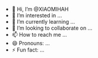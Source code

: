 - 👋 Hi, I’m @XIAOMIHAH
- 👀 I’m interested in ...
- 🌱 I’m currently learning ...
- 💞️ I’m looking to collaborate on ...
- 📫 How to reach me ...
- 😄 Pronouns: ...
- ⚡ Fun fact: ...

<!---
XIAOMIHAH/XIAOMIHAH is a ✨ special ✨ repository because its `README.md` (this file) appears on your GitHub profile.
You can click the Preview link to take a look at your changes.
--->
